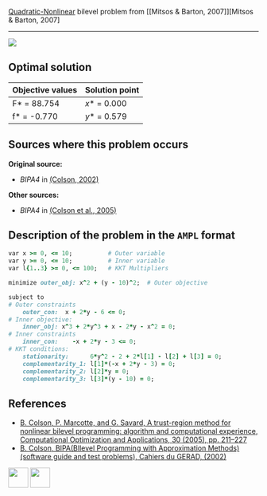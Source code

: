 [Quadratic-Nonlinear](/BASBLib/QP-NLP-problems) bilevel problem from [\[Mitsos & Barton, 2007\]][Mitsos & Barton, 2007]

---

![](/BASBLib/images/c_2002_04_eq.jpg)

## Optimal solution

Objective values   | Solution point           |
------------------ | ------------------------ |
F* = 88.754        | _x_* = 0.000             |
f* = -0.770        | _y_* = 0.579             |

## Sources where this problem occurs

__Original source:__

 - _BIPA4_ in [(Colson, 2002)][Colson, 2002]

__Other sources:__

 - _BIPA4_ in [(Colson et al., 2005)][Colson et al., 2005]

## Description of the problem in the `AMPL` format

```ruby
var x >= 0, <= 10;          # Outer variable
var y >= 0, <= 10;          # Inner variable
var l{1..3} >= 0, <= 100;   # KKT Multipliers

minimize outer_obj: x^2 + (y - 10)^2;  # Outer objective

subject to
# Outer constraints
    outer_con:  x + 2*y - 6 <= 0;
# Inner objective:
    inner_obj: x^3 + 2*y^3 + x - 2*y - x^2 = 0;
# Inner constraints
    inner_con:    -x + 2*y - 3 <= 0;
# KKT conditions:
    stationarity:      6*y^2 - 2 + 2*l[1] - l[2] + l[3] = 0;
    complementarity_1: l[1]*(-x + 2*y - 3) = 0;
    complementarity_2: l[2]*y = 0;
    complementarity_3: l[3]*(y - 10) = 0;
```

##  References

 - [B. Colson, P. Marcotte, and G. Savard, A trust-region method for nonlinear bilevel programming: algorithm and computational experience, Computational Optimization and Applications, 30 (2005), pp. 211–227](https://doi.org/10.1007/s10589-005-4612-4)
 - [B. Colson, BIPA(BIlevel Programming with Approximation Methods)(software guide and test problems), Cahiers du GERAD, (2002)](https://www.gerad.ca/en/papers/G-2002-37/view)

[<img src="http://www.interupgrade.com/images/pfeil-backbutton.png" width="40" height="40">](/BASBLib/QP-NLP-problems "Back to summary of QP-NLP bilevel problems")
[<img src="https://cdn1.iconfinder.com/data/icons/MetroStation-PNG/128/MB__home.png" width="40" height="40">](/BASBLib/index "Back to homepage")

[Colson, 2002]: https://www.gerad.ca/en/papers/G-2002-37/view
[Colson et al., 2005]: https://doi.org/10.1007/s10589-005-4612-4
